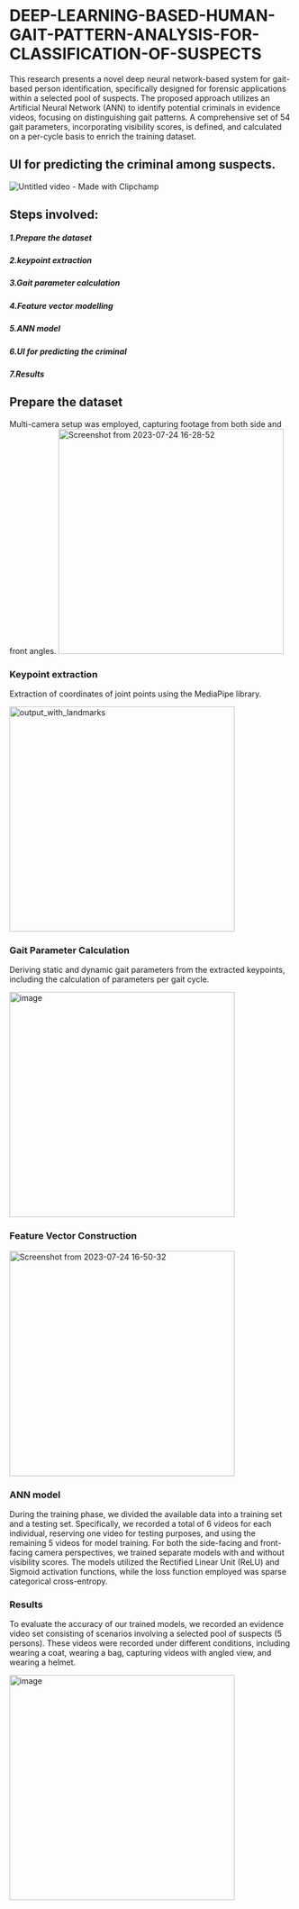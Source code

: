 # DEEP-LEARNING-BASED-HUMAN-GAIT-PATTERN-ANALYSIS-FOR-CLASSIFICATION-OF-SUSPECTS
This research presents a novel deep neural network-based system for gait-based person identification, specifically designed for forensic applications within a selected pool of suspects. The proposed approach utilizes an Artificial Neural Network (ANN) to identify potential criminals in evidence videos, focusing on distinguishing gait patterns. A comprehensive set of 54 gait parameters, incorporating visibility scores, is defined, and calculated on a per-cycle basis to enrich the training dataset.

## UI for predicting the criminal among suspects.
![Untitled video - Made with Clipchamp](https://github.com/cbkings/DEEP-LEARNING-BASED-HUMAN-GAIT-PATTERN-ANALYSIS-FOR-CLASSIFICATION-OF-SUSPECTS/assets/46423501/d69a1930-cf3d-4385-8458-00f4002ceca9)

## Steps involved:
##### 1.Prepare the dataset
##### 2.keypoint extraction
##### 3.Gait parameter calculation
##### 4.Feature vector modelling
##### 5.ANN model
##### 6.UI for predicting the criminal
##### 7.Results 

## Prepare the dataset
Multi-camera setup was employed, capturing footage from both side and front angles.
<img src="https://github.com/cbkings/DEEP-LEARNING-BASED-HUMAN-GAIT-PATTERN-ANALYSIS-FOR-CLASSIFICATION-OF-SUSPECTS/assets/46423501/2b51ef29-3a8c-4d13-8026-49b83b47f047" alt="Screenshot from 2023-07-24 16-28-52" width="400">


### Keypoint extraction
Extraction of coordinates of joint points using the MediaPipe library.

<img src="https://github.com/cbkings/DEEP-LEARNING-BASED-HUMAN-GAIT-PATTERN-ANALYSIS-FOR-CLASSIFICATION-OF-SUSPECTS/assets/46423501/57548bd7-a177-4ee7-b6fd-9400da96332f" alt="output_with_landmarks" width="400">



### Gait Parameter Calculation
Deriving static and dynamic gait parameters from the extracted keypoints, including the calculation of parameters per gait cycle.

<img src="https://github.com/cbkings/DEEP-LEARNING-BASED-HUMAN-GAIT-PATTERN-ANALYSIS-FOR-CLASSIFICATION-OF-SUSPECTS/assets/46423501/d65722bb-9d32-4bec-9608-3af9ee265c57" alt="image" width="400">


### Feature Vector Construction

<img src="https://github.com/cbkings/DEEP-LEARNING-BASED-HUMAN-GAIT-PATTERN-ANALYSIS-FOR-CLASSIFICATION-OF-SUSPECTS/assets/46423501/2e27f0ab-3a66-4585-9c82-6960dfbca100" alt="Screenshot from 2023-07-24 16-50-32" width="400">


### ANN model
During the training phase, we divided the available data into a training set and a testing set. Specifically, we recorded a total of 6 videos for each individual, reserving one video for testing purposes, and using the remaining 5 videos for model training.
For both the side-facing and front-facing camera perspectives, we trained separate models with and without visibility scores. The models utilized the Rectified Linear Unit (ReLU) and Sigmoid activation functions, while the loss function employed was sparse categorical cross-entropy.

### Results
To evaluate the accuracy of our trained models, we recorded an evidence video set consisting of scenarios involving a selected pool of suspects (5 persons). These videos were recorded under different conditions, including wearing a coat, wearing a bag, capturing videos with angled view, and wearing a helmet.

<img src="https://github.com/cbkings/DEEP-LEARNING-BASED-HUMAN-GAIT-PATTERN-ANALYSIS-FOR-CLASSIFICATION-OF-SUSPECTS/assets/46423501/2d14c56b-3ec0-4d48-ada7-2fc24262980b" alt="image" width="400">


